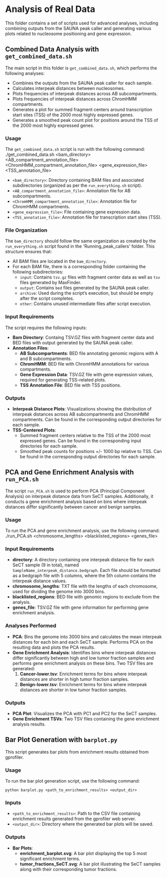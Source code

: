 # Analysis of Real Data

This folder contains a set of scripts used for advanced analyses, including combining outputs from the SAUNA peak caller and generating various plots related to nucleosome positioning and gene expression.

## Combined Data Analysis with `get_combined_data.sh`

The main script in this folder is `get_combined_data.sh`, which performs the following analyses:

- Combines the outputs from the SAUNA peak caller for each sample.
- Calculates interpeak distances between nucleosomes.
- Plots frequencies of interpeak distances across AB subcompartments.
- Plots frequencies of interpeak distances across ChromHMM compartments.
- Generates a plot for summed fragment centers around transcription start sites (TSS) of the 2000 most highly expressed genes.
- Generates a smoothed peak count plot for positions around the TSS of the 2000 most highly expressed genes.

### Usage

The `get_combined_data.sh` script is run with the following command:
./get_combined_data.sh <bam_directory> <AB_compartment_annotation_file> <ChromHMM_compartment_annotation_file> <gene_expression_file> <TSS_annotation_file>


- `<bam_directory>`: Directory containing BAM files and associated subdirectories (organized as per the `run_everything.sh` script).
- `<AB_compartment_annotation_file>`: Annotation file for AB subcompartments.
- `<ChromHMM_compartment_annotation_file>`: Annotation file for ChromHMM compartments.
- `<gene_expression_file>`: File containing gene expression data.
- `<TSS_annotation_file>`: Annotation file for transcription start sites (TSS).

### File Organization

The `bam_directory` should follow the same organization as created by the `run_everything.sh` script found in the 'Running_peak_callers' folder. This structure ensures that:

- All BAM files are located in the `bam_directory`.
- For each BAM file, there is a corresponding folder containing the following subdirectories:
  - `input`: Contains `tsv.gz` files with fragment center data as well as `tsv` files generated by MaxFinder.
  - `output`: Contains `bed` files generated by the SAUNA peak caller.
  - `archive`: Used during the script’s execution, but should be empty after the script completes.
  - `other`: Contains unused intermediate files after script execution.

### Input Requirements

The script requires the following inputs:

- **Bam Directory**: Containg TSV.GZ files with fragment center data and BED files with output generated by the SAUNA peak caller.
- **Annotation Files**:
  - **AB Subcompartments**: BED file annotating genomic regions with A and B subcompartments.
  - **ChromHMM**: BED file with ChromHMM annotations for various compartments.
  - **Gene Expression Data**: TSV.GZ file with gene expression values, required for generating TSS-related plots.
  - **TSS Annotation File**: BED file with TSS positions.

### Outputs

- **Interpeak Distance Plots**: Visualizations showing the distribution of interpeak distances across AB subcompartments and ChromHMM compartments. Can be found in the corresponding output directories for each sample.
- **TSS-Centered Plots**:
  - Summed fragment centers relative to the TSS of the 2000 most expressed genes. Can be found in the corresponding input directories for each sample.
  - Smoothed peak counts for positions +/- 1000 bp relative to TSS. Can be found in the corresponding output directories for each sample.

## PCA and Gene Enrichment Analysis with `run_PCA.sh`

The script `run_PCA.sh` is used to perform PCA (Principal Component Analysis) on interpeak distance data from SeCT samples. Additionally, it conducts a gene enrichment analysis based on bins where interpeak distances differ significantly between cancer and benign samples.

### Usage

To run the PCA and gene enrichment analysis, use the following command:
./run_PCA.sh <directory> <chromosome_lengths> <blacklisted_regions> <genes_file>


### Input Requirements

- **directory**: A directory containing one interpeak distance file for each SeCT sample (9 in total), named `SampleName_interpeak_distance.bedgraph`. Each file should be formatted as a bedgraph file with 5 columns, where the 5th column contains the interpeak distance values.
- **chromosome_lengths**: TXT file with the lengths of each chromosome, used for dividing the genome into 3000 bins.
- **blacklisted_regions**: BED file with genomic regions to exclude from the analysis.
- **genes_file**: TSV.GZ file with gene information for performing gene enrichment analysis.

### Analyses Performed

- **PCA**: Bins the genome into 3000 bins and calculates the mean interpeak distances for each bin and each SeCT sample. Performs PCA on the resulting data and plots the PCA results.
- **Gene Enrichment Analysis**: Identifies bins where interpeak distances differ significantly between high and low tumor fraction samples and performs gene enrichment analysis on these bins. Two TSV files are generated:
  1. **Cancer-lower.tsv**: Enrichment terms for bins where interpeak distances are shorter in high tumor fraction samples.
  2. **Benign-lower.tsv**: Enrichment terms for bins where interpeak distances are shorter in low tumor fraction samples.

### Outputs

- **PCA Plot**: Visualizes the PCA with PC1 and PC2 for the SeCT samples.
- **Gene Enrichment TSVs**: Two TSV files containing the gene enrichment analysis results.

## Bar Plot Generation with `barplot.py`

This script generates bar plots from enrichment results obtained from gprofiler.

### Usage

To run the bar plot generation script, use the following command:

```shell
python barplot.py <path_to_enrichment_results> <output_dir>
```

### Inputs
- `<path_to_enrichment_results>`: Path to the CSV file containing enrichment results generated from the gprofiler web server.
- `<output_dir>`: Directory where the generated bar plots will be saved.

### Outputs

- **Bar Plots**: 
  - **enrichment_barplot.svg**: A bar plot displaying the top 5 most significant enrichment terms.
  - **tumor_fractions_SeCT.svg**: A bar plot illustrating the SeCT samples along with their corresponding tumor fractions.

